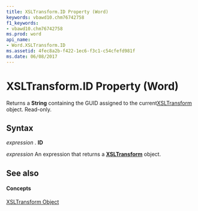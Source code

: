 ```yaml
---
title: XSLTransform.ID Property (Word)
keywords: vbawd10.chm76742758
f1_keywords:
- vbawd10.chm76742758
ms.prod: word
api_name:
- Word.XSLTransform.ID
ms.assetid: 4fec8a2b-f422-1ec6-f3c1-c54cfefd981f
ms.date: 06/08/2017
---
```



# XSLTransform.ID Property (Word)

Returns a **String** containing the GUID assigned to the current[XSLTransform](xsltransform-object-word.md) object. Read-only.


## Syntax

 _expression_ . **ID**

 _expression_ An expression that returns a **[XSLTransform](xsltransform-object-word.md)** object.


## See also


#### Concepts


[XSLTransform Object](xsltransform-object-word.md)

